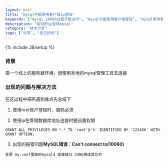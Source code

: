 ```yaml
---
layout: post
title: "mysql不能使用客户端ip登陆"
keywords: ["mysql 10060远程不能访问", "mysql不能使用客户端登陆", "mysql使用客户端ip登陆"]
description: "如何用ip登陆mysql"
category: "技术分享"
tags: ["分享", "走过的坑"]
---
```

{% include JB/setup %}

### 背景
搭一个线上的服务器环境，想使用本地的mysql管理工具去连接

### 出现的问题与解决方法
在这过程中把所遇到难点先总结下

1. 使用root账户登陆时，密码必须

2. 使用ip在管理数据库地址连接时要设置权限

```
GRANT ALL PRIVILEGES ON *.* TO 'root'@'%' IDENTIFIED BY '123456' WITH GRANT OPTION;
```
3. 出现的报错问题**MySQL错误：Can't connect to(10060)**

```
变更 my.conf里面的mysqld 连接端口 3306换成其它的
```